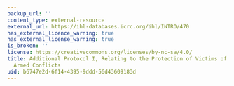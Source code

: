 ```yaml
---
backup_url: ''
content_type: external-resource
external_url: https://ihl-databases.icrc.org/ihl/INTRO/470
has_external_licence_warning: true
has_external_license_warning: true
is_broken: ''
license: https://creativecommons.org/licenses/by-nc-sa/4.0/
title: Additional Protocol I, Relating to the Protection of Victims of International
  Armed Conflicts
uid: b6747e2d-6f14-4395-9ddd-56d43609183d
---
```

